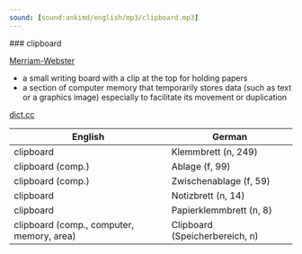 ```yaml
---
sound: [sound:ankimd/english/mp3/clipboard.mp3]
---
```


\### clipboard

[Merriam-Webster](https://www.merriam-webster.com/dictionary/clipboard)

- a small writing board with a clip at the top for holding papers
- a section of computer memory that temporarily stores data (such as text or a graphics image) especially to facilitate its movement or duplication

[dict.cc](https://www.dict.cc/clipboard)

| English        | German       |
| -------------- | ------------ |
| clipboard | Klemmbrett (n, 249) |
| clipboard (comp.) | Ablage (f, 99) |
| clipboard (comp.) | Zwischenablage (f, 59) |
| clipboard | Notizbrett (n, 14) |
| clipboard | Papierklemmbrett (n, 8) |
| clipboard (comp., computer, memory, area) | Clipboard (Speicherbereich, n) |
